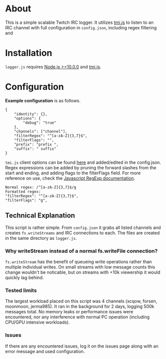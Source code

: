 # About
This is a simple scalable Twitch IRC logger. It utilizes [tmi.js](https://www.npmjs.com/package/tmi.js) to listen to an IRC channel with full configuration in `config.json`, including regex filtering and 

# Installation
`logger.js` requires [Node.js >=10.0.0](https://nodejs.org/en/) and [tmi.js](https://www.npmjs.com/package/tmi.js).

# Configuration
**Example configuration** is as follows.
```
{
    "identity": {},
    "options": {
        "debug": "true"
    },
    "channels": ["channel"],
    "filterRegex": "^[a-zA-Z]{3,7}$",
    "filterFlags": "",
    "prefix": "prefix ",
    "suffix": " suffix"
}
```
`tmi.js` client options can be found [here](https://tmijs.com/#guide-options) and added/edited in the config.json.
Regex expressions can be added by pruning the forward slashes from the start and ending, and adding flags to the filterFlags field. For more reference on use, check the [Javascript RegExp documentation](https://developer.mozilla.org/en-US/docs/Web/JavaScript/Reference/Global_Objects/RegExp).
```
Normal regex: /^[a-zA-Z]{3,7}$/g
Formatted regex: 
"filterRegex": "^[a-zA-Z]{3,7}$",
"filterFlags": "g",
```

## Technical Explanation
This script is rather simple. From `config.json` it grabs all listed channels and creates `fs.writeStreams` and IRC connections to each. The files are created in the same directory as `logger.js`.

### Why writeStream instead of a normal fs.writeFile connection?
`fs.writeStream` has the benefit of queueing write operations rather than multiple individual writes. On small streams with low message counts this change wouldn't be noticable, but on streams with +10k viewership it would quickly lag behind.

### Tested limits
The largest workload placed on this script was 4 channels (xcqow, forsen, moonmoon, jerma985). It ran in the background for 2 days, logging 500k messages total. No memory leaks or performance issues were encountered, nor any interference with normal PC operation (including CPU/GPU intensive workloads).

### Issues
If there are any encountered issues, log it on the issues page along with an error message and used configuration.
